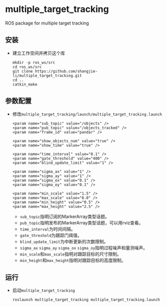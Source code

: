 # multiple_target_tracking

ROS package for multiple target tracking

## 安装
 - 建立工作空间并拷贝这个库
   ```Shell
   mkdir -p ros_ws/src
   cd ros_ws/src
   git clone https://github.com/shangjie-li/multiple_target_tracking.git
   cd ..
   catkin_make
   ```
   
## 参数配置
 - 修改`multiple_target_tracking/launch/multiple_target_tracking.launch`
   ```Shell
   <param name="sub_topic" value="/objects" />
   <param name="pub_topic" value="/objects_tracked" />
   <param name="frame_id" value="pandar" />
        
   <param name="show_objects_num" value="true" />
   <param name="show_time" value="true" />

   <param name="time_interval" value="0.1" />
   <param name="gate_threshold" value="400" />
   <param name="blind_update_limit" value="1" />
        
   <param name="sigma_ax" value="1" />
   <param name="sigma_ay" value="1" />
   <param name="sigma_ox" value="0.1" />
   <param name="sigma_oy" value="0.1" />
        
   <param name="min_scale" value="1.5" />
   <param name="max_scale" value="6.0" />
   <param name="min_height" value="0.5" />
   <param name="max_height" value="2.5" />
   ```
    - `sub_topic`指明订阅的MarkerArray类型话题。
    - `pub_topic`指明发布的MarkerArray类型话题，可以用rviz查看。
    - `time_interval`为时间间隔。
    - `gate_threshold`为跟踪门阈值。
    - `blind_update_limit`为中断更新的次数限制。
    - `sigma_ax` `sigma_ay` `sigma_ox` `sigma_oy`指明过程噪声和量测噪声。
    - `min_scale`和`max_scale`指明对跟踪目标的尺寸限制。
    - `min_height`和`max_height`指明对跟踪目标的高度限制。

## 运行
 - 启动`multiple_target_tracking`
   ```Shell
   roslaunch multiple_target_tracking multiple_target_tracking.launch
   ```

